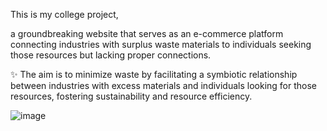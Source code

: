 This is my college project,

 a groundbreaking website that serves as an e-commerce platform connecting industries with surplus waste materials to individuals seeking those resources but lacking proper connections.

✨ The aim is to minimize waste by facilitating a symbiotic relationship between industries with excess materials and individuals looking for those resources, fostering sustainability and resource efficiency.

![image](https://github.com/SaiKrishnaPuppala/wastage-connect-frontend/assets/111450575/3819ae62-cf5e-4a49-a838-e1b56dfa3b1f)


